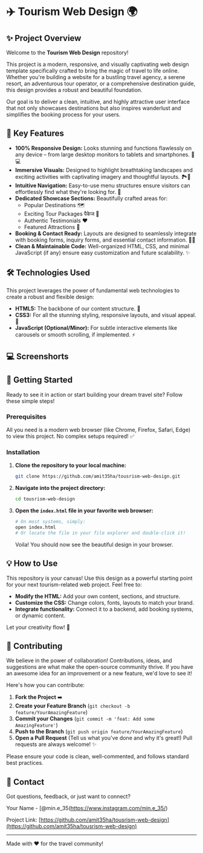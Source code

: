 # ✈️ Tourism Web Design 🌍

## ✨ Project Overview

Welcome to the **Tourism Web Design** repository\!

This project is a modern, responsive, and visually captivating web design template specifically crafted to bring the magic of travel to life online. Whether you're building a website for a bustling travel agency, a serene resort, an adventurous tour operator, or a comprehensive destination guide, this design provides a robust and beautiful foundation.

Our goal is to deliver a clean, intuitive, and highly attractive user interface that not only showcases destinations but also inspires wanderlust and simplifies the booking process for your users.

## 🚀 Key Features

  * **100% Responsive Design:** Looks stunning and functions flawlessly on any device – from large desktop monitors to tablets and smartphones. 📱💻
  * **Immersive Visuals:** Designed to highlight breathtaking landscapes and exciting activities with captivating imagery and thoughtful layouts. 🏞️📸
  * **Intuitive Navigation:** Easy-to-use menu structures ensure visitors can effortlessly find what they're looking for. 🧭
  * **Dedicated Showcase Sections:** Beautifully crafted areas for:
      * Popular Destinations 🗺️
      * Exciting Tour Packages  पैकेज 🎒
      * Authentic Testimonials ❤️
      * Featured Attractions 📍
  * **Booking & Contact Ready:** Layouts are designed to seamlessly integrate with booking forms, inquiry forms, and essential contact information. 📧📞
  * **Clean & Maintainable Code:** Well-organized HTML, CSS, and minimal JavaScript (if any) ensure easy customization and future scalability. ✨

## 🛠️ Technologies Used

This project leverages the power of fundamental web technologies to create a robust and flexible design:

  * **HTML5:** The backbone of our content structure. 📄
  * **CSS3:** For all the stunning styling, responsive layouts, and visual appeal. 🎨
  * **JavaScript (Optional/Minor):** For subtle interactive elements like carousels or smooth scrolling, if implemented. ⚡

## 💻 Screenshorts



## 🚀 Getting Started

Ready to see it in action or start building your dream travel site? Follow these simple steps\!

### Prerequisites

All you need is a modern web browser (like Chrome, Firefox, Safari, Edge) to view this project. No complex setups required\! ✅

### Installation

1.  **Clone the repository to your local machine:**
    ```bash
    git clone https://github.com/amit35ha/tousrism-web-design.git
    ```
2.  **Navigate into the project directory:**
    ```bash
    cd tousrism-web-design
    ```
3.  **Open the `index.html` file in your favorite web browser:**
    ```bash
    # On most systems, simply:
    open index.html
    # Or locate the file in your file explorer and double-click it!
    ```
    Voila\! You should now see the beautiful design in your browser.

## 💡 How to Use

This repository is your canvas\! Use this design as a powerful starting point for your next tourism-related web project. Feel free to:

  * **Modify the HTML:** Add your own content, sections, and structure.
  * **Customize the CSS:** Change colors, fonts, layouts to match your brand.
  * **Integrate functionality:** Connect it to a backend, add booking systems, or dynamic content.

Let your creativity flow\! 🎨

## 🙏 Contributing

We believe in the power of collaboration\! Contributions, ideas, and suggestions are what make the open-source community thrive. If you have an awesome idea for an improvement or a new feature, we'd love to see it\!

Here's how you can contribute:

1.  **Fork the Project** ➡️
2.  **Create your Feature Branch** (`git checkout -b feature/YourAmazingFeature`)
3.  **Commit your Changes** (`git commit -m 'feat: Add some AmazingFeature'`)
4.  **Push to the Branch** (`git push origin feature/YourAmazingFeature`)
5.  **Open a Pull Request** (Tell us what you've done and why it's great\!)  Pull requests are always welcome\! ✨

Please ensure your code is clean, well-commented, and follows standard best practices.

## 📧 Contact

Got questions, feedback, or just want to connect?

Your Name - [@min.e_35(https://www.instagram.com/min.e_35/)

Project Link: [https://github.com/amit35ha/tousrism-web-design](https://github.com/amit35ha/tousrism-web-design)

-----

Made with ❤️ for the travel community\!

```
